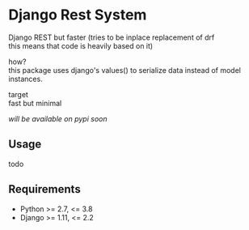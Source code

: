 # Django Rest System
Django REST but faster (tries to be inplace replacement of drf  
this means that code is heavily based on it)

how?  
this package uses django's values() to serialize data instead of model instances.

target  
fast but minimal


*will be available on pypi soon*  


## Usage
todo

## Requirements
 * Python >= 2.7, <= 3.8
 * Django >= 1.11, <= 2.2
